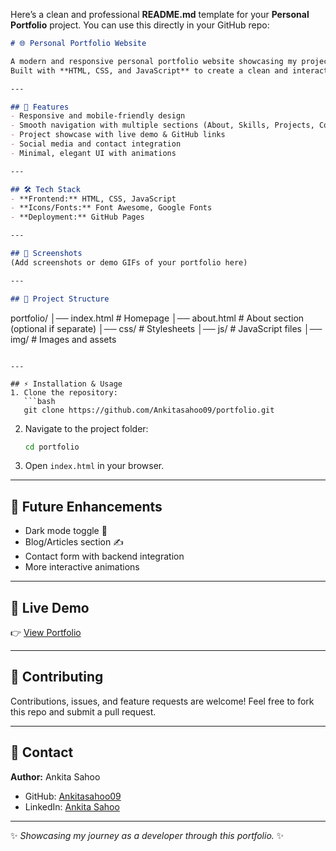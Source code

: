 Here’s a clean and professional **README.md** template for your **Personal Portfolio** project. You can use this directly in your GitHub repo:

```markdown
# 🌐 Personal Portfolio Website  

A modern and responsive personal portfolio website showcasing my projects, skills, and achievements as a **Frontend Developer**.  
Built with **HTML, CSS, and JavaScript** to create a clean and interactive user experience.  

---

## 🚀 Features  
- Responsive and mobile-friendly design  
- Smooth navigation with multiple sections (About, Skills, Projects, Contact)  
- Project showcase with live demo & GitHub links  
- Social media and contact integration  
- Minimal, elegant UI with animations  

---

## 🛠️ Tech Stack  
- **Frontend:** HTML, CSS, JavaScript  
- **Icons/Fonts:** Font Awesome, Google Fonts  
- **Deployment:** GitHub Pages  

---

## 📸 Screenshots  
(Add screenshots or demo GIFs of your portfolio here)  

---

## 📂 Project Structure  
```

portfolio/
│── index.html         # Homepage
│── about.html         # About section (optional if separate)
│── css/               # Stylesheets
│── js/                # JavaScript files
│── img/               # Images and assets

````

---

## ⚡ Installation & Usage  
1. Clone the repository:  
   ```bash
   git clone https://github.com/Ankitasahoo09/portfolio.git
````

2. Navigate to the project folder:

   ```bash
   cd portfolio
   ```
3. Open `index.html` in your browser.

---

## 📌 Future Enhancements

* Dark mode toggle 🌙
* Blog/Articles section ✍️
* Contact form with backend integration
* More interactive animations

---

## 🔗 Live Demo

👉 [View Portfolio](https://ankitasahoo-portfolio.com)

---

## 🤝 Contributing

Contributions, issues, and feature requests are welcome!
Feel free to fork this repo and submit a pull request.

---

## 📧 Contact

**Author:** Ankita Sahoo

* GitHub: [Ankitasahoo09](https://github.com/Ankitasahoo09)
* LinkedIn: [Ankita Sahoo](https://www.linkedin.com/in/ankita-sahoo-243a68230)

---

✨ *Showcasing my journey as a developer through this portfolio.* ✨


